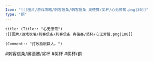 ```yaml
---
Icon: "![[图片/游戏攻略/刺客信条/刺客信条 奥德赛/奖杯/心无旁鹜.png|30]]"
Type: "铜"
---
```

```ad-common-bronze-trophy
title: (Title:: "心无旁鹜")
![[图片/游戏攻略/刺客信条/刺客信条 奥德赛/奖杯/心无旁鹜.png|100]]

(Comment:: "打败独眼巨人。")
```

#刺客信条/奥德赛/奖杯 #奖杯 #奖杯/铜
